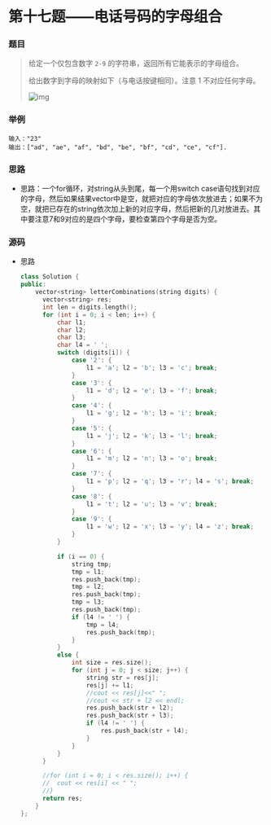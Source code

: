 # 第十七题——电话号码的字母组合

### 题目

> 给定一个仅包含数字 `2-9` 的字符串，返回所有它能表示的字母组合。
>
> 给出数字到字母的映射如下（与电话按键相同）。注意 1 不对应任何字母。
>
> ![img](http://upload.wikimedia.org/wikipedia/commons/thumb/7/73/Telephone-keypad2.svg/200px-Telephone-keypad2.svg.png)

### 举例

```
输入："23"
输出：["ad", "ae", "af", "bd", "be", "bf", "cd", "ce", "cf"].
```

### 思路

* 思路：一个for循环，对string从头到尾，每一个用switch case语句找到对应的字母，然后如果结果vector中是空，就把对应的字母依次放进去；如果不为空，就把已存在的string依次加上新的对应字母，然后把新的几对放进去。其中要注意7和9对应的是四个字母，要检查第四个字母是否为空。

### 源码

* 思路

  ```c++
  class Solution {
  public:
      vector<string> letterCombinations(string digits) {
  		vector<string> res;
  		int len = digits.length();
  		for (int i = 0; i < len; i++) {
  			char l1;
  			char l2;
  			char l3;
  			char l4 = ' ';
  			switch (digits[i]) {
  				case '2': {
  					l1 = 'a'; l2 = 'b'; l3 = 'c'; break;
  				}
  				case '3': {
  					l1 = 'd'; l2 = 'e'; l3 = 'f'; break;
  				}
  				case '4': {
  					l1 = 'g'; l2 = 'h'; l3 = 'i'; break;
  				}
  				case '5': {
  					l1 = 'j'; l2 = 'k'; l3 = 'l'; break;
  				}
  				case '6': {
  					l1 = 'm'; l2 = 'n'; l3 = 'o'; break;
  				}
  				case '7': {
  					l1 = 'p'; l2 = 'q'; l3 = 'r'; l4 = 's'; break;
  				}
  				case '8': {
  					l1 = 't'; l2 = 'u'; l3 = 'v'; break;
  				}
  				case '9': {
  					l1 = 'w'; l2 = 'x'; l3 = 'y'; l4 = 'z'; break;
  				}
  			}
  
  			if (i == 0) {
  				string tmp;
  				tmp = l1;
  				res.push_back(tmp);
  				tmp = l2;
  				res.push_back(tmp);
  				tmp = l3;
  				res.push_back(tmp);
  				if (l4 != ' ') {
  					tmp = l4;
  					res.push_back(tmp);
  				}
  			}
  			else {
  				int size = res.size();
  				for (int j = 0; j < size; j++) {
  					string str = res[j];
  					res[j] += l1;
  					//cout << res[j]<<" ";
  					//cout << str + l2 << endl;
  					res.push_back(str + l2);
  					res.push_back(str + l3);
  					if (l4 != ' ') {
  						res.push_back(str + l4);
  					}
  				}
  			}
  		}
  
  		//for (int i = 0; i < res.size(); i++) {
  		//	cout << res[i] << " ";
  		//}
  		return res;
      }
  };
  ```

